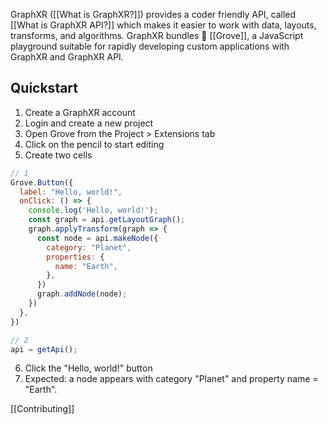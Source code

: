 GraphXR ([[What is GraphXR?]]) provides a coder friendly API, called [[What is GraphXR API?]] which makes it easier to work with data, layouts, transforms, and algorithms. GraphXR bundles 🌳 [[Grove]], a JavaScript playground suitable for rapidly developing custom applications with GraphXR and GraphXR API.

## Quickstart
1. Create a GraphXR account
2. Login and create a new project
3. Open Grove from the Project > Extensions tab
4. Click on the pencil to start editing
5. Create two cells
```javascript
// 1
Grove.Button({
  label: "Hello, world!",
  onClick: () => {
    console.log('Hello, world!');
    const graph = api.getLayoutGraph();
    graph.applyTransform(graph => {
      const node = api.makeNode({
        category: "Planet",
        properties: {
          name: "Earth",
        },
      })
      graph.addNode(node);
    })
  },
})

// 2
api = getApi();
```
6. Click the "Hello, world!" button
7. Expected: a node appears with category "Planet" and property name = "Earth".

[[Contributing]]